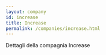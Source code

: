 ```yaml
---
layout: company
id: increase
title: Increase
permalink: /companies/increase.html
---
```


Dettagli della compagnia Increase